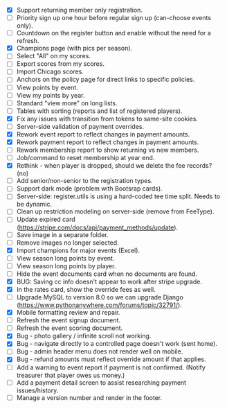- [x] Support returning member only registration.
- [ ] Priority sign up one hour before regular sign up (can-choose events only).
- [ ] Countdown on the register button and enable without the need for a refresh.
- [x] Champions page (with pics per season).
- [ ] Select "All" on my scores.
- [ ] Export scores from my scores.
- [ ] Import Chicago scores.
- [ ] Anchors on the policy page for direct links to specific policies.
- [ ] View points by event.
- [ ] View my points by year.
- [ ] Standard "view more" on long lists.
- [ ] Tables with sorting (reports and list of registered players).
- [x] Fix any issues with transition from tokens to same-site cookies.
- [ ] Server-side validation of payment overrides.
- [x] Rework event report to reflect changes in payment amounts.
- [x] Rework payment report to reflect changes in payment amounts.
- [ ] Rework membership report to show returning vs new members.
- [ ] Job/command to reset membership at year end.
- [x] Rethink - when player is dropped, should we delete the fee records? (no)
- [ ] Add senior/non-senior to the registration types.
- [ ] Support dark mode (problem with Bootsrap cards).
- [ ] Server-side: register.utils is using a hard-coded tee time split. Needs to be dynamic.
- [ ] Clean up restriction modeling on server-side (remove from FeeType).
- [ ] Update expired card (https://stripe.com/docs/api/payment_methods/update).
- [ ] Save image in a separate folder.
- [ ] Remove images no longer selected.
- [x] Import champions for major events (Excel).
- [ ] View season long points by event.
- [ ] View season long points by player.
- [ ] Hide the event documents card when no documents are found.
- [x] BUG: Saving cc info doesn't appear to work after stripe upgrade.
- [x] In the rates card, show the override fees as well.
- [ ] Upgrade MySQL to version 8.0 so we can upgrade Django
      (https://www.pythonanywhere.com/forums/topic/32791/).
- [x] Mobile formatting review and repair.
- [ ] Refresh the event signup document.
- [ ] Refresh the event scoring document.
- [x] Bug - photo gallery / infinite scroll not working.
- [x] Bug - navigate directly to a controlled page doesn't work (sent home).
- [ ] Bug - admin header menu does not render well on mobile.
- [x] Bug - refund amounts must reflect override amount if that applies.
- [ ] Add a warning to event report if payment is not confirmed. (Notify treasurer that player owes
      us money.)
- [ ] Add a payment detail screen to assist researching payment issues/history.
- [ ] Manage a version number and render in the footer.
